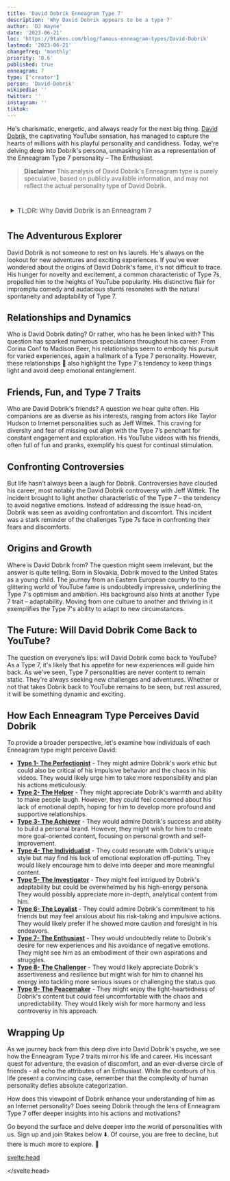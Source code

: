 ```yaml
---
title: 'David Dobrik Enneagram Type 7'
description: 'Why David Dobrik appears to be a type 7'
author: 'DJ Wayne'
date: '2023-06-21'
loc: 'https://9takes.com/blog/famous-enneagram-types/David-Dobrik'
lastmod: '2023-06-21'
changefreq: 'monthly'
priority: '0.6'
published: true
enneagram: 7
type: ['creator']
person: 'David-Dobrik'
wikipedia: ''
twitter: ''
instagram: ''
tiktok:
---
```


<!-- notes: dating, come back to youtube, where he is from, when did he become famous, controversy with jeff wittek, David Dobrik and Taylor Hudson, girlfriend friends -->

<script>
	import  PopCard  from "../../../lib/components/atoms/PopCard.svelte";
</script>

<p class="firstLetter">He's charismatic, energetic, and always ready for the next big thing. <a class="external-link" target="_blank" rel="noopener noreferrer" href="https://en.wikipedia.org/wiki/David_Dobrik">David Dobrik</a>, the captivating YouTube sensation, has managed to capture the hearts of millions with his playful personality and candidness. Today, we're delving deep into Dobrik's persona, unmasking him as a representation of the Enneagram Type 7 personality – The Enthusiast.</p>

> **Disclaimer** This analysis of David Dobrik's Enneagram type is purely speculative, based on publicly available information, and may not reflect the actual personality type of David Dobrik.

<div
	style="display: flex;
    justify-content: center;
    margin: 1rem 0;
	"
>
	<PopCard
		image={`/types/7s/${'David-Dobrik'}.webp`}
		showIcon={false}
		enneagramType="7"
		displayText="David Dobrik"
		subtext=""
	/>
</div>

<details>
<summary class="accordion">TL;DR: Why David Dobrik is an Enneagram 7</summary>
<div class="panel">
<ul>
<li><b>The Ever-Seeking Enthusiast</b>: David Dobrik, the YouTube sensation, is an engaging example of Enneagram Type 7 personality - The Enthusiast. Known for his energetic demeanor and adventurous spirit, Dobrik's perpetual pursuit of novelty, as seen in his diverse interests and relationships, aligns with the Type 7’s quest for constant stimulation and fear of missing out.</li>
<li><b>The Inner Dynamics</b>: Beneath the fun-filled facade, Dobrik's internal world may be a constant whirl of planning the next exciting experience, as is common with Type 7 personalities. He likely grapples with the pressure of keeping things light-hearted, avoiding deeper emotions, and maintaining an image of endless enthusiasm, both privately and publicly.</li>
<li><b>Navigating Controversies</b>: Dobrik's avoidance of negative emotions during controversies, notably the incident with Jeff Wittek, connects with the Type 7’s fear of pain and discomfort. It serves as a reminder of Type 7's childhood wounds, where they may have felt the need to maintain a cheerful exterior to cope with a fear of deprivation or pain.</li>
<li><b>Motivated by Desire for Freedom</b>: Dobrik's actions, whether it's his pursuit of varied experiences or his journey from Slovakia to YouTube fame, all trace back to the Type 7's core motivation – the desire for freedom and satisfaction. As a Type 7, Dobrik strives to evade limitations, seeking fulfillment in new experiences, mirroring his enthusiastic and dynamic personality.</li>
</ul>
  </div>
</details>

## The Adventurous Explorer

David Dobrik is not someone to rest on his laurels. He's always on the lookout for new adventures and exciting experiences. If you've ever wondered about the origins of David Dobrik's fame, it's not difficult to trace. His hunger for novelty and excitement, a common characteristic of Type 7s, propelled him to the heights of YouTube popularity. His distinctive flair for impromptu comedy and audacious stunts resonates with the natural spontaneity and adaptability of Type 7.

## Relationships and Dynamics

Who is David Dobrik dating? Or rather, who has he been linked with? This question has sparked numerous speculations throughout his career. From Corina Conf to Madison Beer, his relationships seem to embody his pursuit for varied experiences, again a hallmark of a Type 7 personality. However, these relationships 💑 also highlight the Type 7's tendency to keep things light and avoid deep emotional entanglement.

## Friends, Fun, and Type 7 Traits

Who are David Dobrik's friends? A question we hear quite often. His companions are as diverse as his interests, ranging from actors like Taylor Hudson to Internet personalities such as Jeff Wittek. This craving for diversity and fear of missing out align with the Type 7’s penchant for constant engagement and exploration. His YouTube videos with his friends, often full of fun and pranks, exemplify his quest for continual stimulation.

## Confronting Controversies

But life hasn’t always been a laugh for Dobrik. Controversies have clouded his career, most notably the David Dobrik controversy with Jeff Wittek. The incident brought to light another characteristic of the Type 7 – the tendency to avoid negative emotions. Instead of addressing the issue head-on, Dobrik was seen as avoiding confrontation and discomfort. This incident was a stark reminder of the challenges Type 7s face in confronting their fears and discomforts.

## Origins and Growth

Where is David Dobrik from? The question might seem irrelevant, but the answer is quite telling. Born in Slovakia, Dobrik moved to the United States as a young child. The journey from an Eastern European country to the glittering world of YouTube fame is undoubtedly impressive, underlining the Type 7's optimism and ambition. His background also hints at another Type 7 trait – adaptability. Moving from one culture to another and thriving in it exemplifies the Type 7's ability to adapt to new circumstances.

## The Future: Will David Dobrik Come Back to YouTube?

The question on everyone’s lips: will David Dobrik come back to YouTube? As a Type 7, it's likely that his appetite for new experiences will guide him back. As we've seen, Type 7 personalities are never content to remain static. They're always seeking new challenges and adventures. Whether or not that takes Dobrik back to YouTube remains to be seen, but rest assured, it will be something dynamic and exciting.

## How Each Enneagram Type Perceives David Dobrik

To provide a broader perspective, let's examine how individuals of each Enneagram type might perceive David:

- **[Type 1- The Perfectionist](/blog/enneagram/enneagram-type-1)** - They might admire Dobrik's work ethic but could also be critical of his impulsive behavior and the chaos in his videos. They would likely urge him to take more responsibility and plan his actions meticulously.
- **[Type 2- The Helper](/blog/enneagram/enneagram-type-2)** - They might appreciate Dobrik's warmth and ability to make people laugh. However, they could feel concerned about his lack of emotional depth, hoping for him to develop more profound and supportive relationships.
- **[Type 3- The Achiever](/blog/enneagram/enneagram-type-3)** - They would admire Dobrik's success and ability to build a personal brand. However, they might wish for him to create more goal-oriented content, focusing on personal growth and self-improvement.
- **[Type 4- The Individualist](/blog/enneagram/enneagram-type-4)** - They could resonate with Dobrik's unique style but may find his lack of emotional exploration off-putting. They would likely encourage him to delve into deeper and more meaningful content.
- **[Type 5- The Investigator](/blog/enneagram/enneagram-type-5)** - They might feel intrigued by Dobrik's adaptability but could be overwhelmed by his high-energy persona. They would possibly appreciate more in-depth, analytical content from him.
- **[Type 6- The Loyalist](/blog/enneagram/enneagram-type-6)** - They could admire Dobrik's commitment to his friends but may feel anxious about his risk-taking and impulsive actions. They would likely prefer if he showed more caution and foresight in his endeavors.
- **[Type 7- The Enthusiast](/blog/enneagram/enneagram-type-7)** - They would undoubtedly relate to Dobrik's desire for new experiences and his avoidance of negative emotions. They might see him as an embodiment of their own aspirations and struggles.
- **[Type 8- The Challenger](/blog/enneagram/enneagram-type-8)** - They would likely appreciate Dobrik's assertiveness and resilience but might wish for him to channel his energy into tackling more serious issues or challenging the status quo.
- **[Type 9- The Peacemaker](/blog/enneagram/enneagram-type-9)** - They might enjoy the light-heartedness of Dobrik's content but could feel uncomfortable with the chaos and unpredictability. They would likely wish for more harmony and less controversy in his approach.

## Wrapping Up

As we journey back from this deep dive into David Dobrik's psyche, we see how the Enneagram Type 7 traits mirror his life and career. His incessant quest for adventure, the evasion of discomfort, and an ever-diverse circle of friends - all echo the attributes of an Enthusiast. While the contours of his life present a convincing case, remember that the complexity of human personality defies absolute categorization.

How does this viewpoint of Dobrik enhance your understanding of him as an Internet personality? Does seeing Dobrik through the lens of Enneagram Type 7 offer deeper insights into his actions and motivations?

Go beyond the surface and delve deeper into the world of personalities with us. Sign up and join 9takes below ⬇️. Of course, you are free to decline, but there is much more to explore. 🚀

<svelte:head>

<script type="application/ld+json">
	{
  "@context": "http://schema.org",
  "@graph": [
    {
      "@type": "Article",
      "articleBody": "This article explores the personality traits of David Dobrik from the perspective of the Enneagram Type 7. Known for his enthusiasm, adventure-seeking nature, and ability to entertain, David embodies many characteristics of Type 7 personalities. The article discusses various facets of David's life and career that demonstrate his Type 7 characteristics, including his YouTube success, inner world, controversies, and core motivation.",
      "creator" : ["DJ Wayne"],
      "author": {
        "@type": "Person",
        "name": "DJ Wayne",
        "sameAs": ["https://www.instagram.com/djwayne3/", "https://www.youtube.com/@djwayne3", "https://www.linkedin.com/in/davidtwayne/", "https://twitter.com/djwayne3"
        ]
      },
      "dateModified": {
        "@type": "Date",
        "@value": "2023-06-22"
      },
      "datePublished": {
        "@type": "Date",
        "@value": "2023-06-22"
      },
      "description": "This blog post examines the reasons why David Dobrik might be an Enneagram Type 7. It focuses on his personality traits, his motivations, his inner world, controversies he's faced, and how these elements might be related to the core attributes of a Type 7.",
      "headline": "Unraveling David Dobrik: An Insight Into His Enneagram Type 7 Personality",
      "image": {
        "@type": "ImageObject",
        "height": 900,
        "url": "https://9takes.com/types/7s/David-Dobrik.webp",
        "width": 900
      },
      "mainEntityOfPage": {
        "@id": "https://9takes.com/blog/famous-enneagram-types/David-Dobrik",
        "@type": "WebPage"
      },
      "mentions": {
        "@type": "Person",
        "name": "David Dobrik",
        "sameAs": ["https://en.wikipedia.org/wiki/David_Dobrik", "https://twitter.com/DavidDobrik", "https://www.instagram.com/daviddobrik/", "https://www.tiktok.com/@daviddobrik"]
      },
      "publisher": {
        "@type": "Organization",
        "sameAs": ["https://www.instagram.com/9takesdotcom/", "https://twitter.com/9takesdotcom"],
        "logo": {
          "@type": "ImageObject",
          "url": "https://9takes.com/brand/darkRubix.png"
        },
        "name": "9takes"
      }
    },
    {
      "@type": "FAQPage",
      "mainEntity": [
        {
          "@type": "Question",
          "acceptedAnswer": {
            "@type": "Answer",
            "text": "David Dobrik exhibits many characteristics associated with Enneagram Type 7 personalities. This includes his enthusiasm, desire for new experiences, and ability to entertain. These characteristics are deeply rooted in his desire to avoid pain and pursue pleasure, which is a core motivation for Type 7 individuals."
          },
          "name": "Why is David Dobrik considered an Enneagram Type 7?"
        },
        {
          "@type": "Question",
          "acceptedAnswer": {
            "@type": "Answer",
            "text": "David's success on YouTube, his constant pursuit of new adventures, and his resilience in the face of controversies are all indicative of his Type 7 personality. Moreover, his constant energy and drive also reflect the strengths and growth potential of Type 7 individuals."
          },
          "name": "What are some examples of David Dobrik's Type 7 characteristics?"
        },
        {
          "@type": "Question",
          "acceptedAnswer": {
            "@type": "Answer",
            "text": "David Dobrik is well-known for his charismatic and energetic personality. He is adventurous, fun-loving, and tends to be in the public eye often. However, these descriptions are based on public perception and his portrayed image in the media. To know his exact personality, one would have to know him personally."
          },
          "name": "What is David Dobrik's personality?"
        },
        {
          "@type": "Question",
          "acceptedAnswer": {
            "@type": "Answer",
            "text": "David Dobrik is an Enneagram type 7, also known as The Enthusiast. This Enneagram type is enthusiastic, adventurous, and pleasure-seeking, often motivated by a desire to be happy and avoid pain. Please note that this information is based on public information and not directly confirmed by David Dobrik himself."
          },
          "name": "What is David Dobrik's Enneagram type?"
        }
      ]
    }
  ]
}
</script>

</svelte:head>

<style lang="scss">
article {
    border: 1px solid #52616b;
    margin-top: 1rem;
    padding: 1rem;
    border-radius: 5px;
  }
  .accordion {
    color: #444;
    cursor: pointer;
    padding: 0.5rem;
    border: none;
    text-align: left;
    outline: none;
    font-size: 15px;
    transition: 0.4s;
  }

  .accordion:hover {
    background-color: var(--color-theme-purple-v);
    color: var(--color-theme-purple);
  }

  

  .panel {
    padding: 18px;
    /*display: none;*/
    background-color: white;
    overflow: hidden;

  }
</style>
